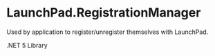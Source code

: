 # LaunchPad.RegistrationManager

Used by application to register/unregister themselves with LaunchPad.

.NET 5 Library
